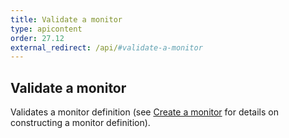 ```yaml
---
title: Validate a monitor
type: apicontent
order: 27.12
external_redirect: /api/#validate-a-monitor
---
```

## Validate a monitor

Validates a monitor definition (see [Create a monitor][1] for details on constructing a monitor definition).

[1]: /api/#create-a-monitor
